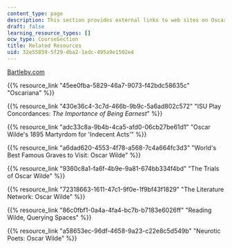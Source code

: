 ```yaml
---
content_type: page
description: This section provides external links to web sites on Oscar Wilde.
draft: false
learning_resource_types: []
ocw_type: CourseSection
title: Related Resources
uid: 32e55859-5f29-dba2-1edc-495a9e1502e4
---
```

[Bartleby.com](Bartleby.com)

{{% resource_link "45ee0fba-5829-46a7-9073-f42bdc58635c" "Oscariana" %}}

{{% resource_link "430e36c4-3c7d-466b-9b9c-5a6ad802c572" "ISU Play Concordances: *The Importance of Being Earnest*" %}}

{{% resource_link "adc33c8a-9b4b-4ca5-afd0-06cb27be61d1" "Oscar Wilde's 1895 Martyrdom for 'Indecent Acts'" %}}

{{% resource_link "a6dad620-4553-4f78-a568-7c4a664fc3d3" "World's Best Famous Graves to Visit: Oscar Wilde" %}}

{{% resource_link "9360c8a1-fa6f-4b9e-9a81-674bb334f4bd" "The Trials of Oscar Wilde" %}}

{{% resource_link "72318663-1611-47c1-9f0e-1f9bf43f1829" "The Literature Network: Oscar Wilde" %}}

{{% resource_link "86c0fbf1-0a4a-4fa4-bc7b-b7183e6026ff" "Reading Wilde, Querying Spaces" %}}

{{% resource_link "a58653ec-96df-4658-9a23-c22e8c5d549b" "Neurotic Poets: Oscar Wilde" %}}
